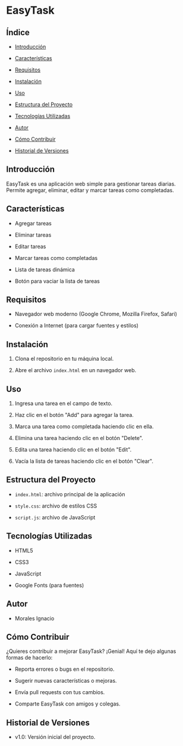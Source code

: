 # EasyTask

## Índice

- [Introducción](http://www.meta.ai/#introducci%C3%B3n)
  
- [Características](http://www.meta.ai/#caracter%C3%ADsticas)
  
- [Requisitos](http://www.meta.ai/#requisitos)
  
- [Instalación](http://www.meta.ai/#instalaci%C3%B3n)
  
- [Uso](http://www.meta.ai/#uso)
  
- [Estructura del Proyecto](http://www.meta.ai/#estructura-del-proyecto)
  
- [Tecnologías Utilizadas](http://www.meta.ai/#tecnolog%C3%ADas-utilizadas)
  
- [Autor](http://www.meta.ai/#autor)
  
- [Cómo Contribuir](http://www.meta.ai/#c%C3%B3mo-contribuir)
  
- [Historial de Versiones](http://www.meta.ai/#historial-de-versiones)
  

## Introducción

EasyTask es una aplicación web simple para gestionar tareas diarias. Permite agregar, eliminar, editar y marcar tareas como completadas.

## Características

- Agregar tareas
  
- Eliminar tareas
  
- Editar tareas
  
- Marcar tareas como completadas
  
- Lista de tareas dinámica
  
- Botón para vaciar la lista de tareas
  

## Requisitos

- Navegador web moderno (Google Chrome, Mozilla Firefox, Safari)
  
- Conexión a Internet (para cargar fuentes y estilos)
  

## Instalación

1. Clona el repositorio en tu máquina local.
  
2. Abre el archivo `index.html` en un navegador web.
  

## Uso

1. Ingresa una tarea en el campo de texto.
  
2. Haz clic en el botón "Add" para agregar la tarea.
  
3. Marca una tarea como completada haciendo clic en ella.
  
4. Elimina una tarea haciendo clic en el botón "Delete".
  
5. Edita una tarea haciendo clic en el botón "Edit".
  
6. Vacía la lista de tareas haciendo clic en el botón "Clear".
  

## Estructura del Proyecto

- `index.html`: archivo principal de la aplicación
  
- `style.css`: archivo de estilos CSS
  
- `script.js`: archivo de JavaScript
  

## Tecnologías Utilizadas

- HTML5
  
- CSS3
  
- JavaScript
  
- Google Fonts (para fuentes)
  

## Autor

- Morales Ignacio

## Cómo Contribuir

¿Quieres contribuir a mejorar EasyTask? ¡Genial! Aquí te dejo algunas formas de hacerlo:

- Reporta errores o bugs en el repositorio.
  
- Sugerir nuevas características o mejoras.
  
- Envía pull requests con tus cambios.
  
- Comparte EasyTask con amigos y colegas.
  

## Historial de Versiones

- v1.0: Versión inicial del proyecto.

